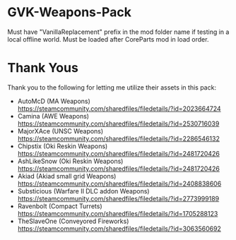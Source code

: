# GVK-Weapons-Pack

Must have "VanillaReplacement" prefix in the mod folder name if testing in a local offline world. 
Must be loaded after CoreParts mod in load order.

# Thank Yous
Thank you to the following for letting me utilize their assets in this pack:
- AutoMcD (MA Weapons) https://steamcommunity.com/sharedfiles/filedetails/?id=2023664724
- Camina (AWE Weapons) https://steamcommunity.com/sharedfiles/filedetails/?id=2530716039
- MajorXAce (UNSC Weapons) https://steamcommunity.com/sharedfiles/filedetails/?id=2286546132
- Chipstix (Oki Reskin Weapons) https://steamcommunity.com/sharedfiles/filedetails/?id=2481720426
- AshLikeSnow (Oki Reskin Weapons) https://steamcommunity.com/sharedfiles/filedetails/?id=2481720426
- Akiad (Akiad small grid Weapons) https://steamcommunity.com/sharedfiles/filedetails/?id=2408838606
- Substicious (Warfare II DLC addon Weapons) https://steamcommunity.com/sharedfiles/filedetails/?id=2773999189
- Ravenbolt (Compact Turrets) https://steamcommunity.com/sharedfiles/filedetails/?id=1705288123
- TheSlaveOne (Conveyored Fireworks) https://steamcommunity.com/sharedfiles/filedetails/?id=3063560692
